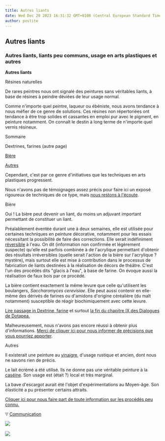 ```yaml
---
title: Autres liants
date: Wed Dec 20 2023 16:31:32 GMT+0100 (Central European Standard Time)
author: postite
---
```


## Autres liants
### Autres liants, liants peu communs, usage en arts plastiques et autres
 **Autres liants**  

Résines naturelles

De rares peintres nous ont signalé des peintures sans véritables liants, à base de résines à peindre déviées de leur usage normal.

Comme n'importe quel peintre, laqueur ou ébéniste, nous avons tendance à nous méfier de ce genre de solutions. Ces résines non répertoriées ont tendance à être trop solides et cassantes en emploi pur avec le pigment, en peinture notamment. On connaît le destin à long terme de n'importe quel vernis résineux.

Sommaire

[](dextrinefarines.html)Dextrines, farines (autre page)



[Bière](autresliants.html#biere)

[Autres](autresliants.html#autres)

Cependant, c'est par ce genre d'initiatives que les techniques en arts plastiques progressent.

Nous n'avons pas de témoignages assez précis pour faire ici un exposé rigoureux de techniques de ce type, mais [nous restons à l'écoute](ecrire.html).

Bière

Oui ! La bière peut devenir un liant, du moins un adjuvant important permettant de constituer un liant.

Préalablement éventée durant une à deux semaines, elle est utilisée pour certaines techniques en peinture décorative, notamment pour les essais nécessitant la possibilité de faire des corrections. Elle serait indéfiniment [réversible](liants.html#reversibilite) à l'eau. On dit (information non confirmée et légèrement suspecte) qu'elle est parfois combinée à de l'acrylique permettant d'obtenir des résultats irréversibles (quelle serait l'action de la bière sur l'acrylique ? mystère), mais surtout elle est mise à contribution dans le processus de fabrication de liants destinées à la réalisation de décors de théâtre. C'est l'un des procédés dits "glacis à l'eau", à base de farine. On évoque aussi la réalisation de faux bois par ce procédé.

La bière contient exactement la même levure que celle qu'utilisent les boulangers, _Saccharomyces cerevisiae_. Elle peut aussi contenir en elle-même des dérivés de farines ou d'amidons d'origine céréalière (du malt notamment) susceptible de réagir biochimiquement avec cette levure.

[Lire passage in Dextrine, farine](dextrinefarines.html#glacisaleau) et surtout [la fin du chapitre IX des Dialogues de Dotapea.](chap09dextrine.html#amidonlevures)

Malheureusement, nous n'avons pas encore réussi à obtenir plus d'informations. [Merci de cliquer ici pour nous informer de précisions que vous pourriez apporter](ecrire.html).

Autres

Il existerait une peinture au [vinaigre](vinaigre.html), d'usage rustique et ancien, dont nous ne savons rien de précis.

Le lait écrémé a été utilisé. Ils ne donne pas une véritable peinture à la [caséine](caseine.html). Son usage est (était ?) local et très marginal.

La bave d'escargot aurait été l'objet d'expérimentations au Moyen-âge. Son élasticité a pu présenter certains attraits.

[Cliquer ici pour nous faire part de toute information sur les procédés peu connu.](ecrire.html)



![](images/flechebas.gif) [Communication](http://www.artrealite.com/annonceurs.htm) 

[![](https://cbonvin.fr/sites/regie.artrealite.com/visuels/campagne1.png)](index-2.html#20131014)

![](https://cbonvin.fr/sites/regie.artrealite.com/visuels/campagne2.png)